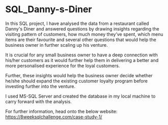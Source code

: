 # SQL_Danny-s-Diner

In this SQL project, I have analysed the data from a restaurant called Danny's Diner and answered questions by drawing insights regarding the visiting pattern of customers, how much money they’ve spent, which menu items are their favourite and several other questions that would help the business owner in further scaling up his venture.

It is crucial for any small business owner to have a deep connection with his/her customers as it would further help them in delivering a better and more personalised experience for the loyal customers.

Further, these insights would help the business owner decide whether he/she should expand the existing customer loyalty program before investing further into the venture.

I used MS-SQL Server and created the database in my local machine to carry forward with the analysis. 

For further information, head onto the below website:
https://8weeksqlchallenge.com/case-study-1/
